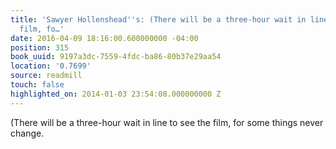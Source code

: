 ```yaml
---
title: 'Sawyer Hollenshead''s: (There will be a three-hour wait in line to see the
  film, fo…'
date: 2016-04-09 18:16:00.600000000 -04:00
position: 315
book_uuid: 9197a3dc-7559-4fdc-ba86-80b37e29aa54
location: '0.7699'
source: readmill
touch: false
highlighted_on: 2014-01-03 23:54:08.000000000 Z
---
```


(There will be a three-hour wait in line to see the film, for some things never change.